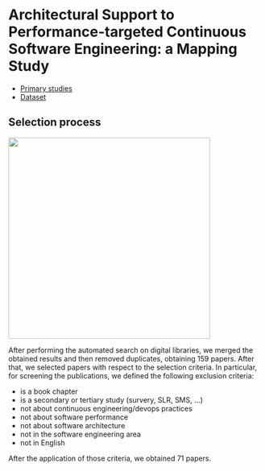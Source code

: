 # Architectural Support to Performance-targeted Continuous Software Engineering: a Mapping Study


-  [Primary studies](./primary_studies.md)
-  [Dataset](./dataset.md)


## Selection process

<img src="https://github.com/danieledipompeo/icsa-2021-primary-study/blob/main/figs/selection-process.png" data-canonical-src="https://ibb.co/PgdtFDZ" width="400" height="400" />

After performing the automated search on digital libraries, we merged the obtained results and then removed duplicates, obtaining 159 papers. After that, we selected papers with respect to the selection criteria. In particular, for screening the publications, we defined the following exclusion criteria:

- is a book chapter
- is a secondary or tertiary study (survery, SLR, SMS, ...)
- not about continuous engineering/devops practices
- not about software performance
- not about software architecture
- not in the software engineering area
- not in English

After the application of those criteria, we obtained 71 papers.

